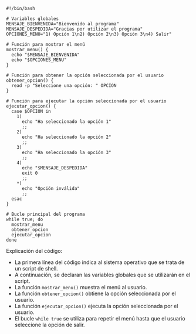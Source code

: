 ```shell
#!/bin/bash

# Variables globales
MENSAJE_BIENVENIDA="Bienvenido al programa"
MENSAJE_DESPEDIDA="Gracias por utilizar el programa"
OPCIONES_MENU="1) Opción 1\n2) Opción 2\n3) Opción 3\n4) Salir"

# Función para mostrar el menú
mostrar_menu() {
  echo "$MENSAJE_BIENVENIDA"
  echo "$OPCIONES_MENU"
}

# Función para obtener la opción seleccionada por el usuario
obtener_opcion() {
  read -p "Seleccione una opción: " OPCION
}

# Función para ejecutar la opción seleccionada por el usuario
ejecutar_opcion() {
  case $OPCION in
    1)
      echo "Ha seleccionado la opción 1"
      ;;
    2)
      echo "Ha seleccionado la opción 2"
      ;;
    3)
      echo "Ha seleccionado la opción 3"
      ;;
    4)
      echo "$MENSAJE_DESPEDIDA"
      exit 0
      ;;
    *)
      echo "Opción inválida"
      ;;
  esac
}

# Bucle principal del programa
while true; do
  mostrar_menu
  obtener_opcion
  ejecutar_opcion
done
```

Explicación del código:

* La primera línea del código indica al sistema operativo que se trata de un script de shell.
* A continuación, se declaran las variables globales que se utilizarán en el script.
* La función `mostrar_menu()` muestra el menú al usuario.
* La función `obtener_opcion()` obtiene la opción seleccionada por el usuario.
* La función `ejecutar_opcion()` ejecuta la opción seleccionada por el usuario.
* El bucle `while true` se utiliza para repetir el menú hasta que el usuario seleccione la opción de salir.